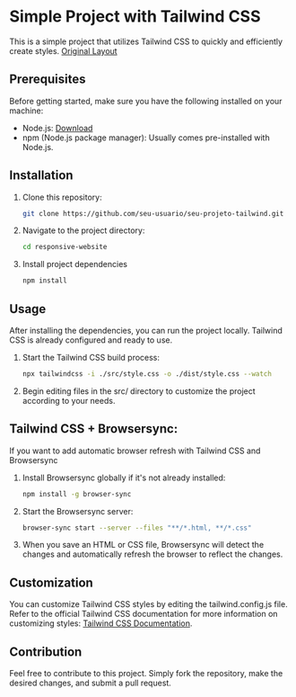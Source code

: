 # Simple Project with Tailwind CSS

This is a simple project that utilizes Tailwind CSS to quickly and efficiently create styles.
[Original Layout](https://www.figma.com/community/file/992410574427069906)

## Prerequisites

Before getting started, make sure you have the following installed on your machine:

- Node.js: [Download](https://nodejs.org/)
- npm (Node.js package manager): Usually comes pre-installed with Node.js.

## Installation

1. Clone this repository:
   ```bash
   git clone https://github.com/seu-usuario/seu-projeto-tailwind.git
2. Navigate to the project directory:
   ```bash
   cd responsive-website
3. Install project dependencies
   ```bash
   npm install
## Usage

After installing the dependencies, you can run the project locally. Tailwind CSS is already configured and ready to use.

1. Start the Tailwind CSS build process:
   ```bash
   npx tailwindcss -i ./src/style.css -o ./dist/style.css --watch
2. Begin editing files in the src/ directory to customize the project according to your needs.

## Tailwind CSS + Browsersync:
If you want to add automatic browser refresh with Tailwind CSS and Browsersync

1. Install Browsersync globally if it's not already installed:
    ```bash
    npm install -g browser-sync
2. Start the Browsersync server:
    ```bash
   browser-sync start --server --files "**/*.html, **/*.css"
3. When you save an HTML or CSS file, Browsersync will detect the changes and automatically refresh the browser to reflect the changes.

## Customization

You can customize Tailwind CSS styles by editing the tailwind.config.js file. Refer to the official Tailwind CSS documentation for more information on customizing styles: [Tailwind CSS Documentation](https://tailwindcss.com/docs/installation).

## Contribution

Feel free to contribute to this project. Simply fork the repository, make the desired changes, and submit a pull request.